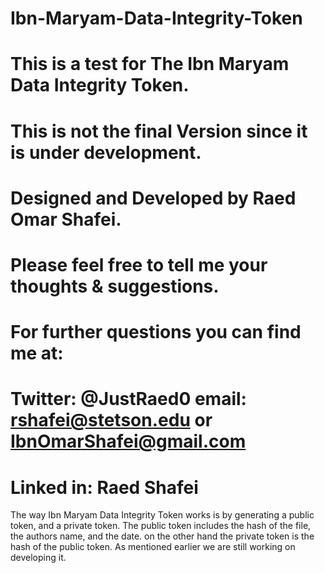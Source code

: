 # Ibn-Maryam-Data-Integrity-Token
# This is a test for The Ibn Maryam Data Integrity Token.                    
# This is not the final Version since it is under development.               
# Designed and Developed by Raed Omar Shafei.                                
# Please feel free to tell me your thoughts & suggestions.                   
# For further questions you can find me at:                                  
# Twitter: @JustRaed0 email: rshafei@stetson.edu or IbnOmarShafei@gmail.com  
# Linked in: Raed Shafei           

The way Ibn Maryam Data Integrity Token works is by generating a public token,
and a private token. The public token includes the hash of the file, the authors name, and the date. on the other hand the private token is the hash of the public token. As mentioned earlier we are still working on developing it.
